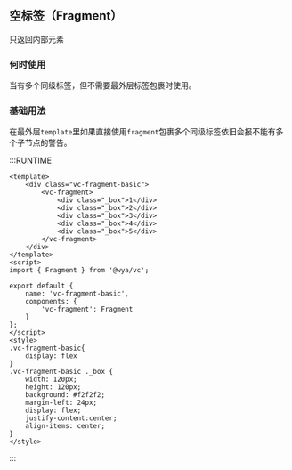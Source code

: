 ## 空标签（Fragment）
只返回内部元素

### 何时使用
当有多个同级标签，但不需要最外层标签包裹时使用。

### 基础用法
在最外层`template`里如果直接使用`fragment`包裹多个同级标签依旧会报不能有多个子节点的警告。

:::RUNTIME
```vue
<template>
	<div class="vc-fragment-basic">
		<vc-fragment>
			<div class="_box">1</div>
			<div class="_box">2</div>
			<div class="_box">3</div>
			<div class="_box">4</div>
			<div class="_box">5</div>
		</vc-fragment>
	</div>
</template>
<script>
import { Fragment } from '@wya/vc';

export default {
	name: 'vc-fragment-basic',
	components: {
		'vc-fragment': Fragment
	}
};
</script>
<style>
.vc-fragment-basic{
	display: flex
}
.vc-fragment-basic ._box {
	width: 120px;
	height: 120px;
	background: #f2f2f2;
	margin-left: 24px;
	display: flex;
	justify-content:center;
	align-items: center;
}
</style>

```
:::
